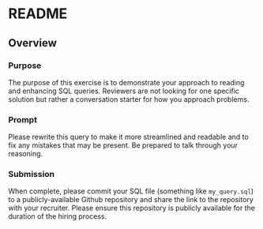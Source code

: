 # README

## Overview

### Purpose 

The purpose of this exercise is to demonstrate your approach to reading and enhancing SQL queries. Reviewers are not looking for one specific solution but rather a conversation starter for how you approach problems.

### Prompt

Please rewrite this query to make it more streamlined and readable and to fix any mistakes that may be present. Be prepared to talk through your reasoning.

### Submission

When complete, please commit your SQL file (something like `my_query.sql`) to a publicly-available Github repository and share the link to the repository with your recruiter. Please ensure this repository is publicly available for the duration of the hiring process.
